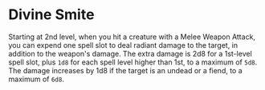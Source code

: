 # Divine Smite
Starting at 2nd level, when you hit a creature with a Melee Weapon Attack, you can expend one spell slot to deal radiant damage to the target, in addition to the weapon's damage.
The extra damage is 2d8 for a 1st-level spell slot, plus `1d8` for each spell level higher than 1st, to a maximum of `5d8`.
The damage increases by 1d8 if the target is an undead or a fiend, to a maximum of `6d8`.
